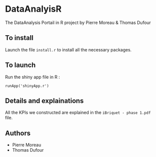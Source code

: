 # DataAnalyisR
The DataAnalysis Portail in R project by Pierre Moreau & Thomas Dufour

## To install
Launch the file `install.r` to install all the necessary packages.

## To launch
Run the shiny app file in R :
```
runApp('shinyApp.r')
```

## Details and explainations
All the KPIs we constructed are explained in the `iBriquet - phase 1.pdf` file. 

## Authors
- Pierre Moreau
- Thomas Dufour
